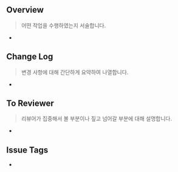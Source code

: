 ## Overview

> 어떤 작업을 수행하였는지 서술합니다.

- 

## Change Log

> 변경 사항에 대해 간단하게 요약하여 나열합니다.

- 

## To Reviewer

> 리뷰어가 집중해서 볼 부분이나 짚고 넘어갈 부분에 대해 설명합니다.

- 

## Issue Tags

- 
